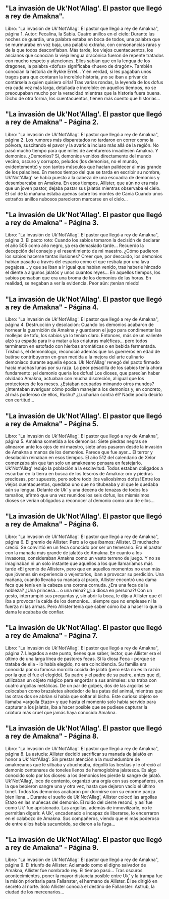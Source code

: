 ## "La invasión de Uk'Not'Allag'. El pastor que llegó a rey de Amakna".
Libro: "La invasión de Uk'Not'Allag'. El pastor que llegó a rey de Amakna", página 1.
Autor: Fecalina, la Sabia.
Cuatro anillos en el cielo: Durante las noches de guardia, una palabra estaba en boca de todos, una palabra que se murmuraba en voz baja, una palabra extraña, con consonancias raras y de la que todos desconfiaban. Más tarde, los viejos cuentacuentos, los ancianos que conocían la vieja lengua dracónica fueron de repente tratados con mucho respeto y atenciones. Ellos sabían que en la lengua de los dragones, la palabra «dofus» significaba «huevo de dragón». También conocían la historia de Rykke Errel... Y en verdad, si les pagaban unos tragos para que contaran la increíble historia, ¡no se iban a privar de contársela a quien quisiera oírla! Tras varias rondas, la leyenda de los dofus era cada vez más larga, detallada e increíble: en aquellos tiempos, no se preocupaban mucho por la veracidad mientras que la historia fuera buena. Dicho de otra forma, los cuentacuentos, tienen más cuento que historias...

## "La invasión de Uk'Not'Allag'. El pastor que llegó a rey de Amakna" - Página 2.
Libro: "La invasión de Uk'Not'Allag'. El pastor que llegó a rey de Amakna", página 2.
Los rumores más disparatados no tardaron en correr como la pólvora, suscitando el pavor y la avaricia incluso más allá de la región. No pasó mucho tiempo para que miles de aventureros invadiesen Amakna. Y demonios. ¿Demonios? Sí, demonios venidos directamente del mundo vecino, oscuro y corrupto, peludos (los demonios, no el mundo, evidentemente) y con tantos músculos que hacían palidecer al más grande de los paladines.
En menos tiempo del que se tarda en escribir su nombre, Uk'Not'Allag' se había puesto a la cabeza de una escuadra de demonios y desembarcaba en Amakna.
En esos tiempos, Allister, que aún no era más que un joven pastor, dejaba pastar sus jalatós mientras observaba el cielo. El sol de la mañana estaba apenas sobre los montes de Cania Cuando unos extraños anillos nubosos parecieron marcarse en el cielo...

## "La invasión de Uk'Not'Allag'. El pastor que llegó a rey de Amakna" - Página 3.
Libro: "La invasión de Uk'Not'Allag'. El pastor que llegó a rey de Amakna", página 3.
El pacto roto: Cuando los sabios tomaron la decisión de declarar el año 505 como año negro, ya era demasiado tarde... Recuerdo la decepción del consejo y el resentimiento de mi maestro. ¿Cómo pudieron los sabios hacerse tantas ilusiones? Creer que, por descuido, los demonios habían pasado a través del espacio como el que resbala por una lava pegajosa... y que se iban a ir igual que habían venido, tras haberle hincado el diente a algunos jalatós y unos cuantos reyes... En aquellos tiempos, los sabios pensaban que era una broma de los demonios de las horas. En realidad, se negaban a ver la evidencia. Peor aún: ¡tenían miedo!

## "La invasión de Uk'Not'Allag'. El pastor que llegó a rey de Amakna" - Página 4.
Libro: "La invasión de Uk'Not'Allag'. El pastor que llegó a rey de Amakna", página 4.
Destrucción y desolación: Cuando los demonios acabaron de hornear la guarnición de Amakna y guardaron el jugo para condimentar las mollejas de tofu, los sabios ya lo tenían claro. Entonces, más de un valiente alzó su espada para ir a matar a las criaturas maléficas... pero todos terminaron en estofado con hierbas aromáticas o en bebida fermentada. Trisbulis, el demonólogo, reconoció además que los guerreros en edad de batirse contribuyeron en gran medida a la mejora del arte culinario demoníaco durante aquella época.
Uk'Not'Allag' renegó del pacto firmado hacía muchas lunas por su raza. La peor pesadilla de los sabios tenía ahora fundamento: ¡el demonio quería los dofus!
Los dioses, que parecían haber olvidado Amakna, actuaban con mucha discreción, al igual que los protectores de los meses. ¿Estaban ocupados mimando otros mundos? ¿Intentaban averiguar cómo podían manejar a los demonios y, en concreto, al más poderoso de ellos, Rushu? ¿Lucharían contra él? Nadie podía decirlo con certitud...

## "La invasión de Uk'Not'Allag'. El pastor que llegó a rey de Amakna" - Página 5.
Libro: "La invasión de Uk'Not'Allag'. El pastor que llegó a rey de Amakna", página 5.
Amakna sometida a los demonios: Siete piedras negras se alinearon ante los ojos de mi maestro, siete años pasaron desde la invasión de Amakna a manos de los demonios. Parece que fue ayer... El terror y desolación reinaban en esos tiempos. El año 512 del calendario de Xelor comenzaba sin que tan solo un amakneano pensara en festejarlo.
Uk'Not'Allag' redujo la población a la esclavitud. Todos estaban obligados a escarbar en la tierra en busca de los tesoros de Amakna: oro y piedras preciosas, por supuesto, pero sobre todo ¡los valiosísimos dofus! Entre los viejos cuentacuentos, quedaba uno que no titubeaba y al que le quedaba aún su lengua. Delante de Uk' y una decena de tenazas de todos los tamaños, afirmó que una vez reunidos los seis dofus, los mismísimos dioses se verían obligados a reconocer al demonio como uno de ellos...

## "La invasión de Uk'Not'Allag'. El pastor que llegó a rey de Amakna" - Página 6.
Libro: "La invasión de Uk'Not'Allag'. El pastor que llegó a rey de Amakna", página 6.
El gremio de Allister: Pero a lo que íbamos: Allister. El muchacho creció. Se convirtió en un feca conocido por ser un temerario. Era el pastor con la manada más grande de jalatós de Amakna. En cuanto a los invasores, consideraban Amakna como un vasto terreno de juego. Y no se imaginaban ni un solo instante que aquellos a los que llamaríamos más tarde «El gremio de Allister», pero que en aquellos momentos no eran más que jóvenes sin experiencia o vejestorios, iban a provocar su perdición.
Una mañana, cuando llevaba su manada al prado, Allister encontró una dama feca que tenía en la cabeza una corona cornuda. ¿Era una feca de la nobleza? ¿Una princesa... o una reina? ¡¿La diosa en persona?! Con un gesto, interrumpió sus preguntas y, sin abrir la boca, le dijo a Allister que él iba a provocar la caída de los demonios... siempre que no emplease ni la fuerza ni las armas. Pero Allister tenía que saber cómo iba a hacer lo que la dama le acababa de confiar.

## "La invasión de Uk'Not'Allag'. El pastor que llegó a rey de Amakna" - Página 7.
Libro: "La invasión de Uk'Not'Allag'. El pastor que llegó a rey de Amakna", página 7.
Llegados a este punto, tienes que saber, lector, que Allister era el último de una larga línea de pastores fecas. Si la diosa Feca - porque se trataba de ella - lo había elegido, no era coincidencia. Su familia era conocida por su famosa morcilla cocida de jalató (pero esta no es la razón por la que él fue el elegido). Su padre y el padre de su padre, antes que él, utilizaban un objeto mágico para engordar a sus animales: una traba con cuatro argollas metálicas. De un par de golpes, dos de las argollas se colocaban como brazaletes alrededor de las patas del animal, mientras que las otras dos se abrían si había que soltar al bicho. Este curioso objeto se llamaba «argolla Etazo» y que hasta el momento solo había servido para capturar a los jalatós, iba a hacer posible que se pudiese capturar la criatura más cruel que jamás haya conocido Amakna.

## "La invasión de Uk'Not'Allag'. El pastor que llegó a rey de Amakna" - Página 8.
Libro: "La invasión de Uk'Not'Allag'. El pastor que llegó a rey de Amakna", página 8.
La astucia: Allister decidió sacrificar su manada de jalatós en honor a Uk'Not'Allag'. Sin prestar atención a la muchedumbre de amakneanos que le silbaba y abucheaba, degolló las bestias y le ofreció al demonio centenares de toneles llenos de hemoglobina jalatesca. Es algo conocido solo por los dioses: a los demonios les pierde la sangre de jalató. Uk'Not'Allag', loco de contento, organizó una orgía con sus compañeros, en la que bebieron sangre una y otra vez, hasta que dejaron vacío el último tonel. Todos los demonios acabaron por dormirse con su enorme panza bien llena...
Durante el sueño de Uk'Not'Allag', Allister colocó las argollas Etazo en las muñecas del demonio. El ruido del cierre resonó, y así fue como Uk' fue aprisionado. Las argollas, además de inmovilizarle, no le permitían digerir. A Uk', encadenado e incapaz de liberarse, lo encerraron en el calabozo de Amakna. Sus compañeros, viendo que el más poderoso de entre ellos había sucumbido, se dieron a la fuga...

## "La invasión de Uk'Not'Allag'. El pastor que llegó a rey de Amakna" - Página 9.
Libro: "La invasión de Uk'Not'Allag'. El pastor que llegó a rey de Amakna", página 9.
El triunfo de Allister: Aclamado como el digno salvador de Amakna, Allister fue nombrado rey. El tiempo pasó... Tras oscuros acontecimientos, poner la mayor distancia posible entre Uk' y la trampa fue la misión prioritaria para Fallanster, el hermano de Allister. Él se dirigió en secreto al norte. Solo Allister conocía el destino de Fallanster: Astrub, la ciudad de los mercenarios...